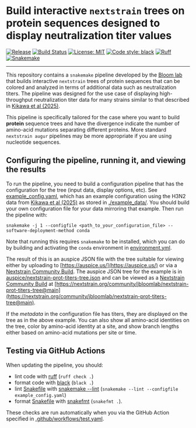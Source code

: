 # Build interactive `nextstrain` trees on protein sequences designed to display neutralization titer values

[![Release](https://img.shields.io/github/v/release/jbloomlab/nextstrain-prot-titers-tree?logo=github)](https://github.com/jbloomlab/nextstrain-prot-titers-tree/releases)
[![Build Status](https://github.com/jbloomlab/nextstrain-prot-titers-tree/actions/workflows/test.yaml/badge.svg)](https://github.com/jbloomlab/nextstrain-prot-titers-tree/actions/workflows/test.yaml)
[![License: MIT](https://img.shields.io/badge/License-MIT-yellow.svg)](https://opensource.org/licenses/MIT)
[![Code style: black](https://img.shields.io/badge/code%20style-black-000000.svg)](https://github.com/psf/black)
[![Ruff](https://img.shields.io/endpoint?url=https://raw.githubusercontent.com/charliermarsh/ruff/main/assets/badge/v2.json)](https://github.com/astral-sh/ruff)
[![Snakemake](https://img.shields.io/badge/snakemake-≥9-brightgreen.svg?style=flat)](https://snakemake.readthedocs.io)

---

This repository contains a `snakemake` pipeline developed by the [Bloom lab](https://jbloomlab.org) that builds interactive `nextstrain` trees of protein sequences that can be colored and analyzed in terms of additional data such as neutralization titers.
The pipeline was designed for the use case of displaying high-throughput neutralization titer data for many strains similar to that described in [Kikawa et al (2025)](https://doi.org/10.1101/2025.09.06.674661).

This pipeline is specifically tailored for the case where you want to build **protein** sequence trees and have the divergence indicate the number of amino-acid mutations separating different proteins.
More standard `nextstrain augur` pipelines may be more appropriate if you are using nucleotide sequences.

## Configuring the pipeline, running it, and viewing the results
To run the pipeline, you need to build a configuration pipeline that has the configuration for the tree (input data, display options, etc).
See [example_config.yaml](example_config.yaml), which has an example configuration using the H3N2 data from [Kikawa et al (2025)](https://doi.org/10.1101/2025.09.06.674661) as stored in [./example_data/](example_data).
You should build your own configuration file for your data mirroring that example.
Then run the pipeline with:

    snakemake -j 1 --configfile <path_to_your_configuration_file> --software-deployment-method conda

Note that running this requires `snakemake` to be installed, which you can do by building and activating the `conda` environment in [environment.yml](environment.yml).

The result of this is an auspice JSON file with the tree suitable for viewing either by uploading to [https://auspice.us/](https://auspice.us/) or via a [Nextstrain Community Build](https://docs.nextstrain.org/en/latest/guides/share/community-builds.html).
The auspice JSON tree for the example is in [auspice/nextstrain-prot-titers-tree.json](auspice/nextstrain-prot-titers-tree.json) and can be viewed as a [Nextstrain Community Build](https://docs.nextstrain.org/en/latest/guides/share/community-builds.html) at [https://nextstrain.org/community/jbloomlab/nextstrain-prot-titers-tree@main](https://nextstrain.org/community/jbloomlab/nextstrain-prot-titers-tree@main).

If the *metadata* in the configuration file has titers, they are displayed on the tree as in the above example.
You can also show all amino-acid identities on the tree, color by amino-acid identity at a site, and show branch lengths either based on amino-acid mutations per site or time.

## Testing via GitHub Actions
When updating the pipeline, you should:

 - lint code with [ruff](https://github.com/astral-sh/ruff) (`ruff check .`)
 - format code with [black](https://github.com/psf/black) (`black .`)
 - lint [Snakefile](Snakefile) with [snakemake --lint](https://snakemake.readthedocs.io/en/stable/snakefiles/best_practices.html) (`snakemake --lint --configfile example_config.yaml`)
 - format [Snakefile](Snakefile) with [snakefmt](https://github.com/snakemake/snakefmt) (`snakefmt .`).

These checks are run automatically when you via the GitHub Action specified in [.github/workflows/test.yaml](.github/workflows/test.yaml).
